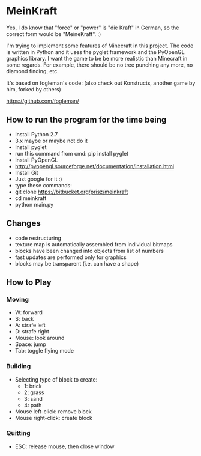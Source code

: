 # MeinKraft


Yes, I do know that "force" or "power" is "die Kraft" in German, so the correct form would be "MeineKraft". :) 

I'm trying to implement some features of Minecraft in this project. The code is written in Python and it uses the pyglet framework and the PyOpenGL graphics library. I want the game to be be more realistic than Minecraft in some regards. For example, there should be no tree punching any more, no diamond finding, etc.

It's based on fogleman's code: (also check out Konstructs, another game by him, forked by others)

https://github.com/fogleman/


## How to run the program for the time being 

* Install Python 2.7
*    3.x maybe or maybe not do it
* Install pyglet
*    run this command from cmd: pip install pyglet
* Install PyOpenGL
*  http://pyopengl.sourceforge.net/documentation/installation.html
* Install Git
*  Just google for it :)
* type these commands:
*    git clone https://bitbucket.org/prisz/meinkraft
*    cd meinkraft
*    python main.py

## Changes

* code restructuring
* texture map is automatically assembled from individual bitmaps
* blocks have been changed into objects from list of numbers
* fast updates are performed only for graphics
* blocks may be transparent (i.e. can have a shape)

## How to Play

### Moving

- W: forward
- S: back
- A: strafe left
- D: strafe right
- Mouse: look around
- Space: jump
- Tab: toggle flying mode

### Building

- Selecting type of block to create:
    - 1: brick
    - 2: grass
    - 3: sand
    - 4: path
- Mouse left-click: remove block
- Mouse right-click: create block

### Quitting

- ESC: release mouse, then close window